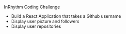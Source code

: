   InRhythm Coding Challenge

 - Build a React Application that takes a Github username
 - Display user picture and followers
 - Display user repositories
